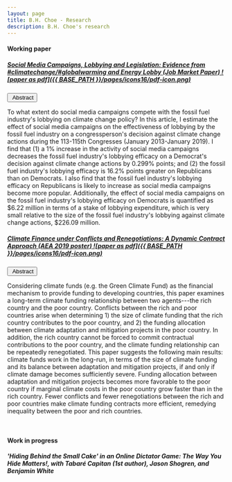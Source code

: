 ```yaml
---
layout: page
title: B.H. Choe - Research
description: B.H. Choe's research
---
```


#### <a name="Working paper"></a>Working paper
##### <a href="https://drive.google.com/file/d/1t2WYfMxuycWrEyXoG_PGYcL6bsCy163A/view?usp=sharing"> Social Media Campaigns, Lobbying and Legislation: Evidence from #climatechange/#globalwarming and Energy Lobby (Job Market Paper) ![paper as pdf]({{ BASE_PATH }}/pages/icons16/pdf-icon.png)</a>


<button onclick="myFunction('Demo1')" class="button">&nbsp;Abstract</button>

<div id="Demo1" class="w3-hide w3-container w3-light-grey">
  <p>To what extent do social media campaigns compete with the fossil fuel industry's lobbying on climate change policy? In this article, I estimate the effect of social media campaigns on the effectiveness of lobbying by the fossil fuel industry on a congressperson's decision against climate change actions during the 113-115th Congresses (January 2013-January 2019). I find that (1) a 1% increase in the activity of social media campaigns decreases the fossil fuel industry's lobbying efficacy on a Democrat's decision against climate change actions by 0.299% points; and (2) the fossil fuel industry's lobbying efficacy is 16.2% points greater on Republicans than on Democrats. I also find that the fossil fuel industry's lobbying efficacy on Republicans is likely to increase as social media campaigns become more popular. Additionally, the effect of social media campaigns on the fossil fuel industry's lobbying efficacy on Democrats is quantified as $6.22 million in terms of a stake of lobbying expenditure, which is very small relative to the size of the fossil fuel industry's lobbying against climate change actions, $226.09 million. </p>
</div>

##### <a href="https://drive.google.com/file/d/1DC7mB4s_yM7ckt_H2K2g_KaO_EFbkQLC/view?usp=sharing"> Climate Finance under Conflicts and Renegotiations: A Dynamic Contract Approach (AEA 2019 poster) ![paper as pdf]({{ BASE_PATH }}/pages/icons16/pdf-icon.png)</a>


<button onclick="myFunction('Demo2')" class="button">&nbsp;Abstract</button>

<div id="Demo2" class="w3-hide w3-container w3-light-grey">
  <p>Considering climate funds (e.g. the Green Climate Fund) as the financial mechanism to provide funding to developing countries, this paper examines a long-term climate funding relationship between two agents---the rich country and the poor country. Conflicts between the rich and poor countries arise when determining 1) the size of climate funding that the rich country contributes to the poor country, and 2) the funding allocation between climate adaptation and mitigation projects in the poor country. In addition, the rich country cannot be forced to commit contractual contributions to the poor country, and the climate funding relationship can be repeatedly renegotiated. This paper suggests the following main results: climate funds work in the long-run, in terms of the size of climate funding and its balance between adaptation and mitigation projects, if and only if climate damage becomes sufficiently severe. Funding allocation between adaptation and mitigation projects becomes more favorable to the poor country if marginal climate costs in the poor country grow faster than in the rich country. Fewer conflicts and fewer renegotiations between the rich and poor countries make climate funding contracts more efficient, remedying inequality between the poor and rich countries.</p>
</div>

<br>

#### <a name="Work in progress"></a>Work in progress

##### <b>'Hiding Behind the Small Cake' in an Online Dictator Game: The Way You Hide Matters!,</b> with Tabaré Capitan (1st author), Jason Shogren, and Benjamin White

<br>


<script>
function myFunction(id) {
  var x = document.getElementById(id);
  if (x.className.indexOf("w3-show") == -1) {
    x.className += " w3-show";
  } else { 
    x.className = x.className.replace(" w3-show", "");
  }
}

var acc = document.getElementsByClassName("button");
var i;
for (i = 0; i < acc.length; i++) {
  acc[i].addEventListener("click", function() {
    this.classList.toggle("active");
    var panel = this.nextElementSibling;
    if (panel.style.maxHeight) {
      panel.style.maxHeight = null;
    } else {
      panel.style.maxHeight = panel.scrollHeight + "px";
    } 
  });
}
</script>

<!-- Note: this is how to write a comment in HTML. Everything in here won't show up on your webpage.-->

<!--
To increase the size of the title, use fewer # in front of the paper title.
To decrease the size of the title, use more #. 
To remove the italics, remove the * before and after the description
To remove the underline from the title, remove the <u> tags (<u> and </u>)
-->
